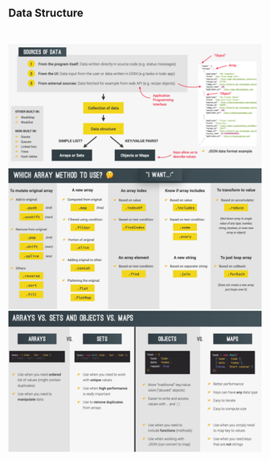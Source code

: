 
## Data Structure


</br>

![Drag Racing](/Assets/data_structure/data_structure.png)
![Drag Racing](/Assets/data_structure/array.png)
![Drag Racing](/Assets/data_structure/arrayvssets_objectvsmaps.png)

</br>
